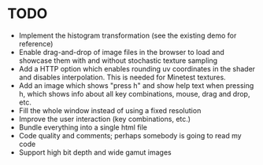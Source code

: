# TODO

* Implement the histogram transformation (see the existing demo for reference)
* Enable drag-and-drop of image files in the browser to load and showcase
  them with and without stochastic texture sampling
* Add a HTTP option which enables rounding uv coordinates in the shader and
  disables interpolation. This is needed for Minetest textures.
* Add an image which shows "press h" and show help text when pressing h, which
  shows info about all key combinations, mouse, drag and drop, etc.
* Fill the whole window instead of using a fixed resolution
* Improve the user interaction (key combinations, etc.)
* Bundle everything into a single html file
* Code quality and comments; perhaps somebody is going to read my code
* Support high bit depth and wide gamut images
